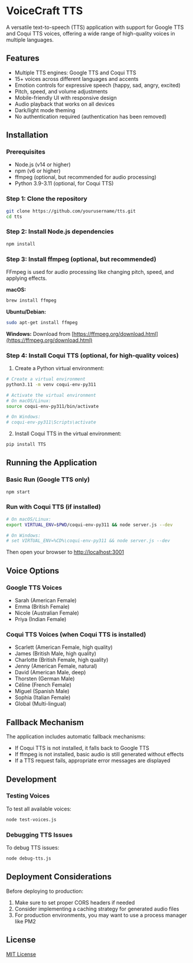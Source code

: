 # VoiceCraft TTS

A versatile text-to-speech (TTS) application with support for Google TTS and Coqui TTS voices, offering a wide range of high-quality voices in multiple languages.

## Features

- Multiple TTS engines: Google TTS and Coqui TTS
- 15+ voices across different languages and accents
- Emotion controls for expressive speech (happy, sad, angry, excited)
- Pitch, speed, and volume adjustments
- Mobile-friendly UI with responsive design
- Audio playback that works on all devices
- Dark/light mode theming
- No authentication required (authentication has been removed)

## Installation

### Prerequisites

- Node.js (v14 or higher)
- npm (v6 or higher)
- ffmpeg (optional, but recommended for audio processing)
- Python 3.9-3.11 (optional, for Coqui TTS)

### Step 1: Clone the repository

```bash
git clone https://github.com/yourusername/tts.git
cd tts
```

### Step 2: Install Node.js dependencies

```bash
npm install
```

### Step 3: Install ffmpeg (optional, but recommended)

FFmpeg is used for audio processing like changing pitch, speed, and applying effects.

**macOS:**
```bash
brew install ffmpeg
```

**Ubuntu/Debian:**
```bash
sudo apt-get install ffmpeg
```

**Windows:**
Download from [https://ffmpeg.org/download.html](https://ffmpeg.org/download.html)

### Step 4: Install Coqui TTS (optional, for high-quality voices)

1. Create a Python virtual environment:

```bash
# Create a virtual environment
python3.11 -m venv coqui-env-py311

# Activate the virtual environment
# On macOS/Linux:
source coqui-env-py311/bin/activate

# On Windows:
# coqui-env-py311\Scripts\activate
```

2. Install Coqui TTS in the virtual environment:

```bash
pip install TTS
```

## Running the Application

### Basic Run (Google TTS only)

```bash
npm start
```

### Run with Coqui TTS (if installed)

```bash
# On macOS/Linux:
export VIRTUAL_ENV=$PWD/coqui-env-py311 && node server.js --dev

# On Windows:
# set VIRTUAL_ENV=%CD%\coqui-env-py311 && node server.js --dev
```

Then open your browser to [http://localhost:3001](http://localhost:3001)

## Voice Options

### Google TTS Voices
- Sarah (American Female)
- Emma (British Female)
- Nicole (Australian Female)
- Priya (Indian Female)

### Coqui TTS Voices (when Coqui TTS is installed)
- Scarlett (American Female, high quality)
- James (British Male, high quality)
- Charlotte (British Female, high quality)
- Jenny (American Female, natural)
- David (American Male, deep)
- Thorsten (German Male)
- Céline (French Female)
- Miguel (Spanish Male)
- Sophia (Italian Female)
- Global (Multi-lingual)

## Fallback Mechanism

The application includes automatic fallback mechanisms:
- If Coqui TTS is not installed, it falls back to Google TTS
- If ffmpeg is not installed, basic audio is still generated without effects
- If a TTS request fails, appropriate error messages are displayed

## Development

### Testing Voices

To test all available voices:

```bash
node test-voices.js
```

### Debugging TTS Issues

To debug TTS issues:

```bash
node debug-tts.js
```

## Deployment Considerations

Before deploying to production:

1. Make sure to set proper CORS headers if needed
2. Consider implementing a caching strategy for generated audio files
3. For production environments, you may want to use a process manager like PM2

## License

[MIT License](LICENSE)

